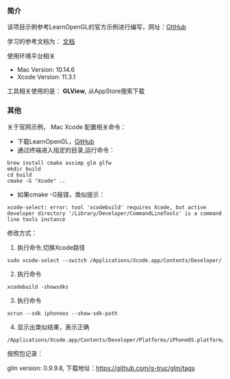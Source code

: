 ### 简介

该项目示例参考LearnOpenGL的官方示例进行编写，网址：[GItHub](https://github.com/JoeyDeVries/LearnOpenGL)

学习的参考文档为： [文档](https://learnopengl-cn.github.io/)





使用环境平台相关

* Mac  Version: 10.14.6
* Xcode Version: 11.3.1



工具相关使用的是： **GLView**,  从AppStore搜索下载



### 其他

关于官网示例， Mac Xcode 配置相关命令：

* 下载LearnOpenGL，[GitHub](https://github.com/JoeyDeVries/LearnOpenGL)
* 通过终端进入指定的目录,运行命令：

```
brew install cmake assimp glm glfw
mkdir build
cd build
cmake -G "Xcode" ..
```

* 如果cmake -G报错，类似提示：

```
xcode-select: error: tool 'xcodebuild' requires Xcode, but active developer directory '/Library/Developer/CommandLineTools' is a command line tools instance
```

修改方式：

1. 执行命令,切换Xcode路径

```
sudo xcode-select --switch /Applications/Xcode.app/Contents/Developer/
```

2. 执行命令

```
xcodebuild -showsdks
```

3. 执行命令

```
xcrun --sdk iphoneos --show-sdk-path
```

4. 显示出类似结果，表示正确

```
/Applications/Xcode.app/Contents/Developer/Platforms/iPhoneOS.platform/Developer/SDKs/iPhoneOS11.2.sdk
```





按照包记录：

glm version: 0.9.9.8, 下载地址：https://github.com/g-truc/glm/tags
